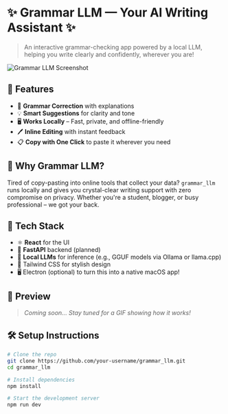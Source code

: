 # ✨ Grammar LLM — Your AI Writing Assistant ✨

> An interactive grammar-checking app powered by a local LLM, helping you write clearly and confidently, wherever you are!

![Grammar LLM Screenshot](./assets/demo-preview.png) <!-- Optional demo image -->

## 🚀 Features

- 🧠 **Grammar Correction** with explanations  
- 💡 **Smart Suggestions** for clarity and tone  
- 🖥️ **Works Locally** – Fast, private, and offline-friendly  
- 🖊️ **Inline Editing** with instant feedback  
- 📋 **Copy with One Click** to paste it wherever you need

## 🎯 Why Grammar LLM?

Tired of copy-pasting into online tools that collect your data? `grammar_llm` runs locally and gives you crystal-clear writing support with zero compromise on privacy. Whether you're a student, blogger, or busy professional – we got your back.

## 🧰 Tech Stack

- ⚛️ **React** for the UI
- 🐍 **FastAPI** backend (planned)
- 🧠 **Local LLMs** for inference (e.g., GGUF models via Ollama or llama.cpp)
- 💅 Tailwind CSS for stylish design
- 🖥️ Electron (optional) to turn this into a native macOS app!

## 📸 Preview

> _Coming soon... Stay tuned for a GIF showing how it works!_

## 🛠️ Setup Instructions

```bash
# Clone the repo
git clone https://github.com/your-username/grammar_llm.git
cd grammar_llm

# Install dependencies
npm install

# Start the development server
npm run dev
